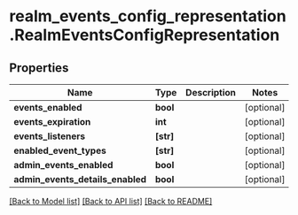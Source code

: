 # realm_events_config_representation.RealmEventsConfigRepresentation

## Properties
Name | Type | Description | Notes
------------ | ------------- | ------------- | -------------
**events_enabled** | **bool** |  | [optional] 
**events_expiration** | **int** |  | [optional] 
**events_listeners** | **[str]** |  | [optional] 
**enabled_event_types** | **[str]** |  | [optional] 
**admin_events_enabled** | **bool** |  | [optional] 
**admin_events_details_enabled** | **bool** |  | [optional] 

[[Back to Model list]](../README.md#documentation-for-models) [[Back to API list]](../README.md#documentation-for-api-endpoints) [[Back to README]](../README.md)


